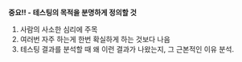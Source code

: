 <b>중요!! - 테스팅의 목적을 분명하게 정의할 것</b> 

1. 사람의 사소한 심리에 주목
2. 여러번 자주 하는게 한번 확실하게 하는 것보다 나음
3. 테스팅 결과를 분석할 때 왜 이런 결과가 나왔는지, 그 근본적인 이유 분석.